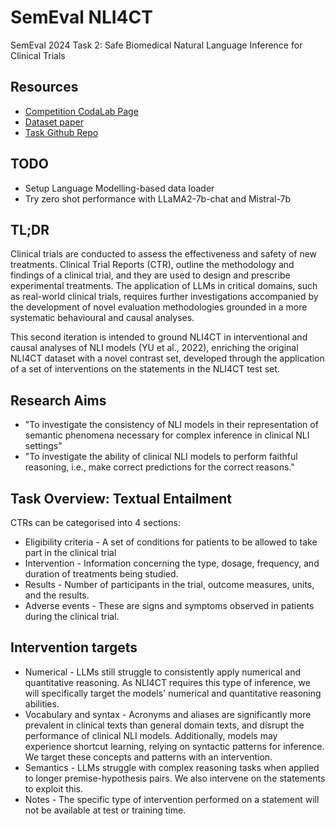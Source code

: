 # SemEval NLI4CT

SemEval 2024 Task 2: Safe Biomedical Natural Language Inference for Clinical Trials

## Resources

- [Competition CodaLab Page](https://codalab.lisn.upsaclay.fr/competitions/16190?secret_key=4863f655-9dd6-43f0-b710-f17cb67af607)
- [Dataset paper](https://arxiv.org/abs/2305.03598)
- [Task Github Repo](https://github.com/ai-systems/Task-2-SemEval-2024/tree/main)

## TODO

- Setup Language Modelling-based data loader
- Try zero shot performance with LLaMA2-7b-chat and Mistral-7b

## TL;DR

Clinical trials are conducted to assess the effectiveness and safety of new treatments.
Clinical Trial Reports (CTR), outline the methodology and findings of a clinical trial, and they are used to design and prescribe experimental treatments.
The application of LLMs in critical domains, such as real-world clinical trials, requires further investigations accompanied by the development of novel evaluation methodologies grounded in a more systematic behavioural and causal analyses.

This second iteration is intended to ground NLI4CT in interventional and causal analyses of NLI models (YU et al., 2022), enriching the original NLI4CT dataset with a novel contrast set, developed through the application of a set of interventions on the statements in the NLI4CT test set.

## Research Aims

- "To investigate the consistency of NLI models in their representation of semantic phenomena necessary for complex inference in clinical NLI settings"
- "To investigate the ability of clinical NLI models to perform faithful reasoning, i.e., make correct predictions for the correct reasons."

## Task Overview: Textual Entailment

CTRs can be categorised into 4 sections:
- Eligibility criteria - A set of conditions for patients to be allowed to take part in the clinical trial
- Intervention - Information concerning the type, dosage, frequency, and duration of treatments being studied.
- Results - Number of participants in the trial, outcome measures, units, and the results.
- Adverse events - These are signs and symptoms observed in patients during the clinical trial.

## Intervention targets

- Numerical - LLMs still struggle to consistently apply numerical and quantitative reasoning. As NLI4CT requires this type of inference, we will specifically target the models' numerical and quantitative reasoning abilities.
- Vocabulary and syntax - Acronyms and aliases are significantly more prevalent in clinical texts than general domain texts, and disrupt the performance of clinical NLI models. Additionally, models may experience shortcut learning, relying on syntactic patterns for inference. We target these concepts and patterns with an intervention.
- Semantics - LLMs struggle with complex reasoning tasks when applied to longer premise-hypothesis pairs. We also intervene on the statements to exploit this.
- Notes - The specific type of intervention performed on a statement will not be available at test or training time.